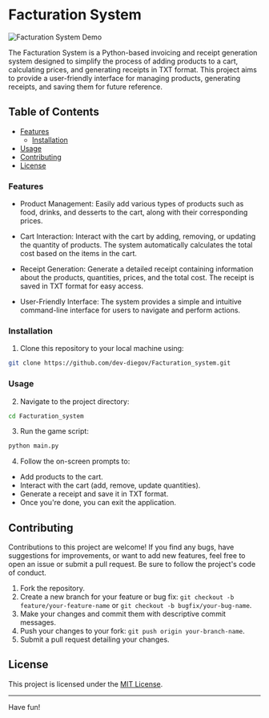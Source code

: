 # Facturation System

![Facturation System Demo](https://i.ibb.co/3zNvM24/fact-system.png)

The Facturation System is a Python-based invoicing and receipt generation system designed to simplify the process of adding products to a cart, calculating prices, and generating receipts in TXT format. This project aims to provide a user-friendly interface for managing products, generating receipts, and saving them for future reference.

## Table of Contents
- [Features](#features)
  - [Installation](#installation)
- [Usage](#usage)
- [Contributing](#contributing)
- [License](#license)

### Features

- Product Management: Easily add various types of products such as food, drinks, and desserts to the cart, along with their corresponding prices.

- Cart Interaction: Interact with the cart by adding, removing, or updating the quantity of products. The system automatically calculates the total cost based on the items in the cart.

- Receipt Generation: Generate a detailed receipt containing information about the products, quantities, prices, and the total cost. The receipt is saved in TXT format for easy access.

- User-Friendly Interface: The system provides a simple and intuitive command-line interface for users to navigate and perform actions.

### Installation
1. Clone this repository to your local machine using:

```sh
git clone https://github.com/dev-diegov/Facturation_system.git
```

### Usage

2. Navigate to the project directory:

```sh
cd Facturation_system
```

3. Run the game script:

```sh
python main.py
```

4. Follow the on-screen prompts to:

- Add products to the cart.
- Interact with the cart (add, remove, update quantities).
- Generate a receipt and save it in TXT format.
- Once you're done, you can exit the application.

## Contributing
Contributions to this project are welcome! If you find any bugs, have suggestions for improvements, or want to add new features, feel free to open an issue or submit a pull request. Be sure to follow the project's code of conduct.

1. Fork the repository.
2. Create a new branch for your feature or bug fix: `git checkout -b feature/your-feature-name` or `git checkout -b bugfix/your-bug-name`.
3. Make your changes and commit them with descriptive commit messages.
4. Push your changes to your fork: `git push origin your-branch-name`.
5. Submit a pull request detailing your changes.

## License
This project is licensed under the [MIT License](https://opensource.org/license/mit/).

---

Have fun!
